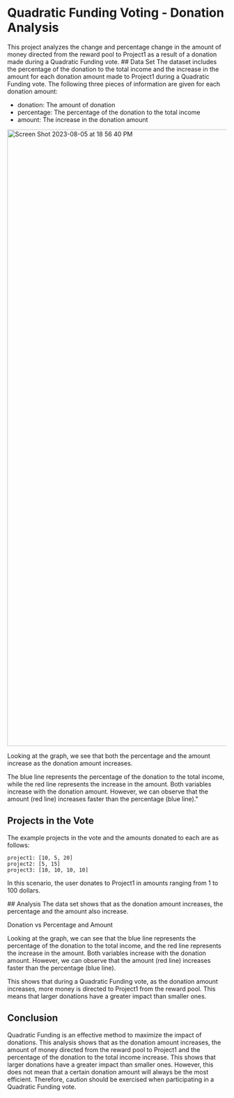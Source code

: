 # Quadratic Funding Voting -  Donation Analysis


This project  analyzes the change and percentage change in the amount of money directed from the reward pool to Project1 as a result of a donation made during a Quadratic Funding vote.
## Data Set
The dataset includes the percentage of the donation to the total income and the increase in the amount for each donation amount made to Project1 during a Quadratic Funding vote. The following three pieces of information are given for each donation amount:

* donation: The amount of donation
* percentage: The percentage of the donation to the total income
* amount: The increase in the donation amount

<img width="1416" alt="Screen Shot 2023-08-05 at 18 56 40 PM" src="https://github.com/izzetemredemir/qf-optimal-amount-calculator/assets/11755605/b12b19ee-60c7-46b8-991f-2c2ed23a3917">

Looking at the graph, we see that both the percentage and the amount increase as the donation amount increases.

The blue line represents the percentage of the donation to the total income, while the red line represents the increase in the amount. Both variables increase with the donation amount. However, we can observe that the amount (red line) increases faster than the percentage (blue line)."

## Projects in the Vote
The example projects in the vote and the amounts donated to each are as follows:

```
project1: [10, 5, 20]
project2: [5, 15]
project3: [10, 10, 10, 10]
```
In this scenario, the user donates to Project1 in amounts ranging from 1 to 100 dollars.

## Analysis
The data set shows that as the donation amount increases, the percentage and the amount also increase.

Donation vs Percentage and Amount

Looking at the graph, we can see that the blue line represents the percentage of the donation to the total income, and the red line represents the increase in the amount. Both variables increase with the donation amount. However, we can observe that the amount (red line) increases faster than the percentage (blue line).

This shows that during a Quadratic Funding vote, as the donation amount increases, more money is directed to Project1 from the reward pool. This means that larger donations have a greater impact than smaller ones.


## Conclusion
Quadratic Funding is an effective method to maximize the impact of donations. This analysis shows that as the donation amount increases, the amount of money directed from the reward pool to Project1 and the percentage of the donation to the total income increase. This shows that larger donations have a greater impact than smaller ones. However, this does not mean that a certain donation amount will always be the most efficient. Therefore, caution should be exercised when participating in a Quadratic Funding vote.
